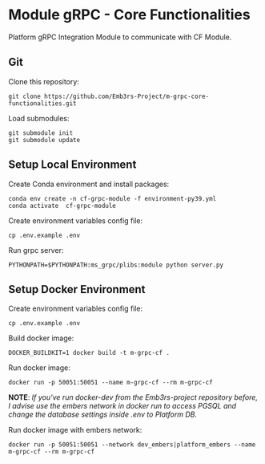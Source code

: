 # Module gRPC - Core Functionalities 
Platform gRPC Integration Module to communicate with CF Module.

## Git
Clone this repository:
```shell
git clone https://github.com/Emb3rs-Project/m-grpc-core-functionalities.git
```

Load submodules:
```shell
git submodule init
git submodule update
```

## Setup Local Environment
Create Conda environment and install packages:
```shell
conda env create -n cf-grpc-module -f environment-py39.yml
conda activate  cf-grpc-module
```

Create environment variables config file:
```shell
cp .env.example .env
```

Run grpc server:
```shell
PYTHONPATH=$PYTHONPATH:ms_grpc/plibs:module python server.py
```

## Setup Docker Environment
Create environment variables config file:
```shell
cp .env.example .env
```

Build docker image:
```shell
DOCKER_BUILDKIT=1 docker build -t m-grpc-cf .
```

Run docker image:
```shell
docker run -p 50051:50051 --name m-grpc-cf --rm m-grpc-cf
```

**NOTE**: *If you've run docker-dev from the Emb3rs-project repository before, I advise use the embers network 
in docker run to access PGSQL and change the database settings inside .env to Platform DB.*  

Run docker image with embers network:
```shell
docker run -p 50051:50051 --network dev_embers|platform_embers --name m-grpc-cf --rm m-grpc-cf
```